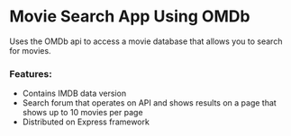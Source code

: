 # Movie Search App Using OMDb

Uses the OMDb api to access a movie database that allows you to search for movies.

### Features:
* Contains IMDB data version
* Search forum that operates on API and shows results on a page that shows up to 10 movies per page
* Distributed on Express framework 